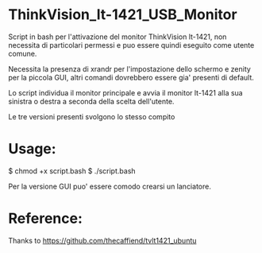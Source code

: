 # ThinkVision_lt-1421_USB_Monitor
Script in bash per l'attivazione del monitor ThinkVision lt-1421, non necessita di particolari permessi e puo essere quindi eseguito come utente comune.

Necessita la presenza di xrandr per l'impostazione dello schermo e zenity per la piccola GUI, altri comandi dovrebbero essere gia' presenti di default.

Lo script individua il monitor principale e avvia il monitor lt-1421 alla sua sinistra o destra a seconda della scelta dell'utente. 

Le tre versioni presenti svolgono lo stesso compito

# Usage:
$ chmod +x script.bash
$ ./script.bash

Per la versione GUI puo' essere comodo crearsi un lanciatore.


# Reference:
Thanks to https://github.com/thecaffiend/tvlt1421_ubuntu